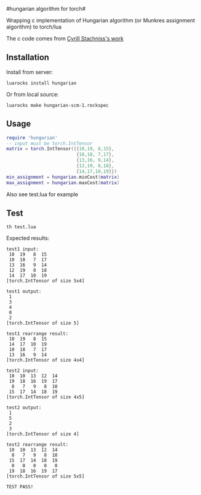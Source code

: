 #hungarian algorithm for torch#

Wrapping c implementation of Hungarian algorithm (or Munkres assignment algorithm) to torch/lua

The c code comes from [Cyrill Stachniss's work](http://www2.informatik.uni-freiburg.de/~stachnis/misc/libhungarian-v0.1.3.tgz)


## Installation ##

Install from server:
```
luarocks install hungarian
```

Or from local source:
```
luarocks make hungarian-scm-1.rockspec
```

## Usage ##
```lua
require 'hungarian'
-- input must be torch.IntTensor
matrix = torch.IntTensor({{10,19, 8,15},
                          {10,18, 7,17},
                          {13,16, 9,14},
                          {12,19, 8,18},
                          {14,17,10,19}})     
min_assignment = hungarian.minCost(matrix)
max_assignment = hungarian.maxCost(matrix)
```

Also see test.lua for example

## Test ##
```
th test.lua
```

Expected results:

```
test1 input:	
 10  19   8  15
 10  18   7  17
 13  16   9  14
 12  19   8  18
 14  17  10  19
[torch.IntTensor of size 5x4]

test1 output:	
 1
 3
 4
 0
 2
[torch.IntTensor of size 5]

test1 rearrange result:	
 10  19   8  15
 14  17  10  19
 10  18   7  17
 13  16   9  14
[torch.IntTensor of size 4x4]

test2 input:	
 10  10  13  12  14
 19  18  16  19  17
  8   7   9   8  10
 15  17  14  18  19
[torch.IntTensor of size 4x5]

test2 output:	
 1
 5
 2
 3
[torch.IntTensor of size 4]

test2 rearrange result:	
 10  10  13  12  14
  8   7   9   8  10
 15  17  14  18  19
  0   0   0   0   0
 19  18  16  19  17
[torch.IntTensor of size 5x5]

TEST PASS!	
```